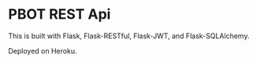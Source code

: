 # PBOT REST Api

This is built with Flask, Flask-RESTful, Flask-JWT, and Flask-SQLAlchemy.

Deployed on Heroku.
